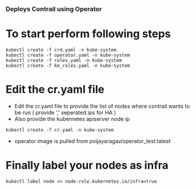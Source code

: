 ### Deploys Contrail using Operator 

# To start perform following steps

```
kubectl create -f crd.yaml -n kube-system
kubectl create -f operator.yaml -n kube-system
kubectl create -f roles.yaml -n kube-system
kubectl create -f km_roles.yaml -n kube-system
```
# Edit the cr.yaml file
* Edit the cr.yaml file to provide the list of nodes where contrail wants to be run ( provide ',' seperated ips for HA )
* Also provide the kubernetes apiserver node ip
```
kubectl create -f cr.yaml -n kube-system
```
* operator image is pulled from pvijayaragav/operator_test:latest

# Finally label your nodes as infra
```
kubectl label node <> node-role.kubernetes.io/infra=true
```
